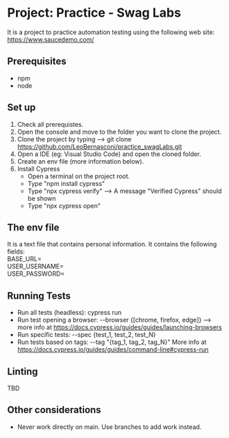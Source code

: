 # Project: Practice - Swag Labs
It is a project to practice automation testing using the following web site: https://www.saucedemo.com/
 
## Prerequisites
- npm
- node
 
## Set up
1. Check all prerequistes.
2. Open the console and move to the folder you want to clone the project.
3. Clone the project by typing --> git clone https://github.com/LeoBernasconi/practice_swagLabs.git
4. Open a IDE (eg: Visual Studio Code) and open the cloned folder.
5. Create an env file (more information below).
6. Install Cypress
    - Open a terminal on the project root.
    - Type "npm install cypress"
    - Type "npx cypress verify" --> A message "Verified Cypress" should be shown
    - Type "npx cypress open"
 
## The env file
It is a text file that contains personal information. It contains the following fields:  
BASE_URL=  
USER_USERNAME=   
USER_PASSWORD=  
 
## Running Tests
- Run all tests (headless): cypress run
- Run test opening a browser: --browser {[chrome, firefox, edge]} --> more info at https://docs.cypress.io/guides/guides/launching-browsers
- Run specific tests: --spec {test_1, test_2, test_N}
- Run tests based on tags: --tag "{tag_1, tag_2, tag_N}" 
More info at https://docs.cypress.io/guides/guides/command-line#cypress-run
 
## Linting
TBD
 
## Other considerations
- Never work directly on main. Use branches to add work instead.
 